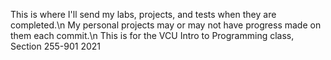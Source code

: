 This is where I'll send my labs, projects, and tests when they are completed.\n
My personal projects may or may not have progress made on them each commit.\n
This is for the VCU Intro to Programming class, Section 255-901 2021
